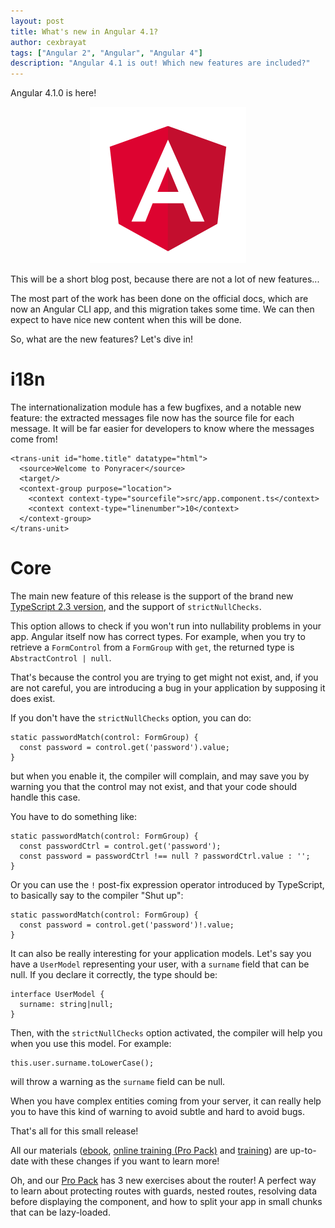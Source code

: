 ```yaml
---
layout: post
title: What's new in Angular 4.1?
author: cexbrayat
tags: ["Angular 2", "Angular", "Angular 4"]
description: "Angular 4.1 is out! Which new features are included?"
---
```


Angular 4.1.0 is here!

<p style="text-align: center;">
  <a href="https://github.com/angular/angular/blob/master/CHANGELOG.md#410-2017-04-26" title="Become a ninja with Angular">
    <img class="img-rounded img-responsive" style="max-width: 100%" src="/assets/images/angular.png" alt="Angular logo" />
  </a>
</p>

This will be a short blog post,
because there are not a lot of new features...

The most part of the work has been done on the official docs,
which are now an Angular CLI app,
and this migration takes some time.
We can then expect to have nice new content
when this will be done.

So, what are the new features? Let's dive in!

# i18n

The internationalization module has a few bugfixes,
and a notable new feature:
the extracted messages file now has the source file for each message.
It will be far easier for developers to know where the messages come from!

    <trans-unit id="home.title" datatype="html">
      <source>Welcome to Ponyracer</source>
      <target/>
      <context-group purpose="location">
        <context context-type="sourcefile">src/app.component.ts</context>
        <context context-type="linenumber">10</context>
      </context-group>
    </trans-unit>

# Core

The main new feature of this release is the support
of the brand new [TypeScript 2.3 version](https://blogs.msdn.microsoft.com/typescript/2017/04/27/announcing-typescript-2-3/),
and the support of `strictNullChecks`.

This option allows to check if you won't run into nullability problems in your app.
Angular itself now has correct types.
For example, when you try to retrieve a `FormControl` from a `FormGroup` with `get`,
the returned type is `AbstractControl | null`.

That's because the control you are trying to get
might not exist, and, if you are not careful,
you are introducing a bug in your application by supposing it does exist.

If you don't have the `strictNullChecks` option, you can do:

    static passwordMatch(control: FormGroup) {
      const password = control.get('password').value;
    }

but when you enable it, the compiler will complain,
and may save you by warning you that the control may not exist,
and that your code should handle this case.

You have to do something like:

    static passwordMatch(control: FormGroup) {
      const passwordCtrl = control.get('password');
      const password = passwordCtrl !== null ? passwordCtrl.value : '';
    }

Or you can use the `!` post-fix expression operator introduced by TypeScript,
to basically say to the compiler "Shut up":

    static passwordMatch(control: FormGroup) {
      const password = control.get('password')!.value;
    }

It can also be really interesting for your application models.
Let's say you have a `UserModel` representing your user,
with a `surname` field that can be null.
If you declare it correctly, the type should be:

    interface UserModel {
      surname: string|null;
    }

Then, with the `strictNullChecks` option activated,
the compiler will help you when you use this model.
For example:

    this.user.surname.toLowerCase();

will throw a warning as the `surname` field can be null.

When you have complex entities coming from your server,
it can really help you to have this kind of warning
to avoid subtle and hard to avoid bugs.

That's all for this small release!

All our materials ([ebook](https://books.ninja-squad.com/angular), [online training (Pro Pack)](https://angular-exercises.ninja-squad.com/) and [training](http://ninja-squad.com/training/angular)) are up-to-date with these changes if you want to learn more!

Oh, and our [Pro Pack](https://angular-exercises.ninja-squad.com/) has 3 new exercises about the router! A perfect way to learn about protecting routes with guards, nested routes, resolving data before displaying the component, and how to split your app in small chunks that can be lazy-loaded.
